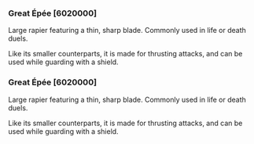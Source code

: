 ### Great Épée [6020000]

Large rapier featuring a thin, sharp blade. Commonly used in life or death duels.

Like its smaller counterparts, it is made for thrusting attacks, and can be used while guarding with a shield.### Great Épée [6020000]

Large rapier featuring a thin, sharp blade. Commonly used in life or death duels.

Like its smaller counterparts, it is made for thrusting attacks, and can be used while guarding with a shield.